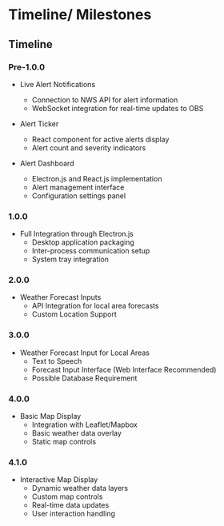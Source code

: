 # Timeline/ Milestones

## Timeline

### Pre-1.0.0

- Live Alert Notifications
  - Connection to NWS API for alert information
  - WebSocket integration for real-time updates to OBS

- Alert Ticker  
  - React component for active alerts display  
  - Alert count and severity indicators

- Alert Dashboard  
  - Electron.js and React.js implementation  
  - Alert management interface  
  - Configuration settings panel

### 1.0.0

- Full Integration through Electron.js
  - Desktop application packaging
  - Inter-process communication setup
  - System tray integration

### 2.0.0

- Weather Forecast Inputs
  - API Integration for local area forecasts
  - Custom Location Support

### 3.0.0

- Weather Forecast Input for Local Areas
  - Text to Speech
  - Forecast Input Interface (Web Interface Recommended)
  - Possible Database Requirement

### 4.0.0

- Basic Map Display
  - Integration with Leaflet/Mapbox
  - Basic weather data overlay
  - Static map controls

### 4.1.0

- Interactive Map Display
  - Dynamic weather data layers
  - Custom map controls
  - Real-time data updates
  - User interaction handling

